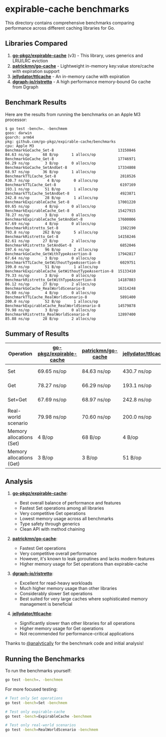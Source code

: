 # expirable-cache benchmarks

This directory contains comprehensive benchmarks comparing performance across different caching libraries for Go.

## Libraries Compared

1. **[go-pkgz/expirable-cache](https://github.com/go-pkgz/expirable-cache)** (v3) - This library, uses generics and LRU/LRC eviction
2. **[patrickmn/go-cache](https://github.com/patrickmn/go-cache)** - Lightweight in-memory key:value store/cache with expiration support
3. **[jellydator/ttlcache](https://github.com/jellydator/ttlcache)** - An in-memory cache with expiration
4. **[dgraph-io/ristretto](https://github.com/dgraph-io/ristretto)** - A high performance memory-bound Go cache from Dgraph

## Benchmark Results

Here are the results from running the benchmarks on an Apple M3 processor:

```
$ go test -bench=. -benchmem
goos: darwin
goarch: arm64
pkg: github.com/go-pkgz/expirable-cache/benchmarks
cpu: Apple M3
BenchmarkGoCache_Set-8                             13150846        84.63 ns/op      68 B/op      1 allocs/op
BenchmarkGoCache_Get-8                             17746971        66.29 ns/op       3 B/op      0 allocs/op
BenchmarkGoCache_SetAndGet-8                       17334808        68.97 ns/op      36 B/op      1 allocs/op
BenchmarkTTLCache_Set-8                             2818526       430.7 ns/op        4 B/op      0 allocs/op
BenchmarkTTLCache_Get-8                             6197169       193.1 ns/op       51 B/op      1 allocs/op
BenchmarkTTLCache_SetAndGet-8                       4923871       242.8 ns/op       28 B/op      1 allocs/op
BenchmarkExpirableCache_Set-8                      17001220        69.65 ns/op       4 B/op      0 allocs/op
BenchmarkExpirableCache_Get-8                      15427915        78.27 ns/op       3 B/op      0 allocs/op
BenchmarkExpirableCache_SetAndGet-8                17600006        67.69 ns/op       4 B/op      0 allocs/op
BenchmarkRistretto_Set-8                            1502190       793.8 ns/op      262 B/op      5 allocs/op
BenchmarkRistretto_Get-8                           14158246        82.61 ns/op      27 B/op      2 allocs/op
BenchmarkRistretto_SetAndGet-8                      6852046       197.6 ns/op       96 B/op      2 allocs/op
BenchmarkGoCache_GetWithTypeAssertion-8            17942817        67.64 ns/op       3 B/op      0 allocs/op
BenchmarkTTLCache_GetWithoutTypeAssertion-8         6029751       199.0 ns/op       51 B/op      1 allocs/op
BenchmarkExpirableCache_GetWithoutTypeAssertion-8  15133410        79.33 ns/op       3 B/op      0 allocs/op
BenchmarkRistretto_GetWithTypeAssertion-8          14187883        86.12 ns/op      27 B/op      2 allocs/op
BenchmarkGoCache_RealWorldScenario-8               16314248        70.60 ns/op       4 B/op      0 allocs/op
BenchmarkTTLCache_RealWorldScenario-8               5891400       200.0 ns/op       52 B/op      1 allocs/op
BenchmarkExpirableCache_RealWorldScenario-8        14579878        79.98 ns/op       3 B/op      0 allocs/op
BenchmarkRistretto_RealWorldScenario-8             12897400        85.88 ns/op      28 B/op      2 allocs/op
```

## Summary of Results

| Operation | [go-pkgz/expirable-cache](https://github.com/go-pkgz/expirable-cache) | [patrickmn/go-cache](https://github.com/patrickmn/go-cache) | [jellydator/ttlcache](https://github.com/jellydator/ttlcache) | [dgraph-io/ristretto](https://github.com/dgraph-io/ristretto) |
|-----------|-----------------|----------|----------|-----------|
| Set | 69.65 ns/op | 84.63 ns/op | 430.7 ns/op | 793.8 ns/op |
| Get | 78.27 ns/op | 66.29 ns/op | 193.1 ns/op | 82.61 ns/op |
| Set+Get | 67.69 ns/op | 68.97 ns/op | 242.8 ns/op | 197.6 ns/op |
| Real-world scenario | 79.98 ns/op | 70.60 ns/op | 200.0 ns/op | 85.88 ns/op |
| Memory allocations (Set) | 4 B/op | 68 B/op | 4 B/op | 262 B/op |
| Memory allocations (Get) | 3 B/op | 3 B/op | 51 B/op | 27 B/op |

## Analysis

1. **[go-pkgz/expirable-cache](https://github.com/go-pkgz/expirable-cache)**:
   - Best overall balance of performance and features
   - Fastest Set operations among all libraries
   - Very competitive Get operations
   - Lowest memory usage across all benchmarks
   - Type safety through generics
   - Clean API with method chaining

2. **[patrickmn/go-cache](https://github.com/patrickmn/go-cache)**:
   - Fastest Get operations
   - Very competitive overall performance
   - However, it's known to leak goroutines and lacks modern features
   - Higher memory usage for Set operations than expirable-cache

3. **[dgraph-io/ristretto](https://github.com/dgraph-io/ristretto)**:
   - Excellent for read-heavy workloads
   - Much higher memory usage than other libraries
   - Considerably slower Set operations
   - Best suited for very large caches where sophisticated memory management is beneficial

4. **[jellydator/ttlcache](https://github.com/jellydator/ttlcache)**:
   - Significantly slower than other libraries for all operations
   - Higher memory usage for Get operations
   - Not recommended for performance-critical applications

Thanks to [@analytically](https://github.com/analytically) for the benchmark code and initial analysis!

## Running the Benchmarks

To run the benchmarks yourself:

```bash
go test -bench=. -benchmem
```

For more focused testing:

```bash
# Test only Set operations
go test -bench=Set -benchmem

# Test only expirable-cache
go test -bench=ExpirableCache -benchmem

# Test only real-world scenarios
go test -bench=RealWorldScenario -benchmem
```